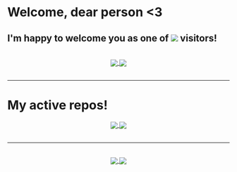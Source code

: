<h1> Welcome, dear person <3 </h1>
<div>
  <h2> I'm happy to welcome you as one of <img src="https://komarev.com/ghpvc/?username=DMS055&color=70a5fd&label=this+page's&style=flat-square"/> visitors! </h2>
</div>

<br/>

<div align="center"> 
     <a href="https://github.com/DMS055">
      <img align="center" src="https://github-readme-stats.vercel.app/api?username=DMS055&show_icons=true&include_all_commits=true&count_private=true&theme=tokyonight&line_height=20&border_color=000" />
    </a>
    <a href="https://github.com/DMS055">
      <img align="center" src="https://github-readme-stats.vercel.app/api/top-langs/?username=DMS055&theme=tokyonight&line_height=40&hide=css&layout=compact&card_width=250&border_color=000" />
    </a>
</div>

<br/>

---

# My active repos!

<div align="center"> 
  <a href="https://github.com/DMS055/SzyszMessage">
    <img align="center" src="https://github-readme-stats.vercel.app/api/pin/?username=DMS055&repo=SzyszMessage&bg_color=191919&border_radius=10&text_color=c3c6c6&show_owner=true" />
  </a>
  <a href="https://github.com/DMS055/GenerativeArt">
    <img align="center" src="https://github-readme-stats.vercel.app/api/pin/?username=DMS055&repo=GenerativeArt&bg_color=191919&border_radius=10&text_color=c3c6c6&show_owner=true" />
  </a>
</div>

<br/>

---

<br/>

<div align="center"> 
  <a href="https://twitter.com/DMS55633157">
    <img align="center" src="https://img.shields.io/badge/Twitter-%231DA1F2.svg?style=for-the-badge&logo=Twitter&logoColor=white" />
  </a>
  <a href="https://www.instagram.com/passagenoir/">
    <img align="center" src="https://img.shields.io/badge/Instagram-%23E4405F.svg?style=for-the-badge&logo=Instagram&logoColor=white" />
  </a>
</div>
